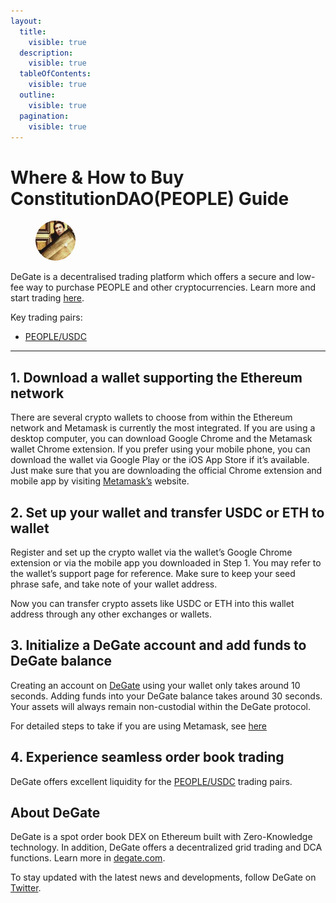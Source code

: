 ```yaml
---
layout:
  title:
    visible: true
  description:
    visible: true
  tableOfContents:
    visible: true
  outline:
    visible: true
  pagination:
    visible: true
---
```


# Where & How to Buy ConstitutionDAO(PEOPLE) Guide

<figure><img src="../.gitbook/assets/people_0x7a58c0be72be218b41c608b7fe7c5bb630736c71.png" alt="PEOPLE" width="64" style="border-radius: 50%;"><figcaption></figcaption></figure>

DeGate is a decentralised trading platform which offers a secure and low-fee way to purchase PEOPLE and other cryptocurrencies. Learn more and start trading [here](https://app.degate.com/trade/USDC/0x7a58c0be72be218b41c608b7fe7c5bb630736c71?utm_source=howtobuy).&#x20;

Key trading pairs:

* [PEOPLE/USDC](https://app.degate.com/trade/USDC/0x7a58c0be72be218b41c608b7fe7c5bb630736c71?utm_source=howtobuy)

***

## 1. Download a wallet supporting the Ethereum network

There are several crypto wallets to choose from within the Ethereum network and Metamask is currently the most integrated. If you are using a desktop computer, you can download Google Chrome and the Metamask wallet Chrome extension. If you prefer using your mobile phone, you can download the wallet via Google Play or the iOS App Store if it’s available. Just make sure that you are downloading the official Chrome extension and mobile app by visiting [Metamask’s](https://metamask.io/) website.

## 2. Set up your wallet and transfer USDC or ETH to wallet

Register and set up the crypto wallet via the wallet’s Google Chrome extension or via the mobile app you downloaded in Step 1. You may refer to the wallet’s support page for reference. Make sure to keep your seed phrase safe, and take note of your wallet address.&#x20;

Now you can transfer crypto assets like USDC or ETH into this wallet address through any other exchanges or wallets.

## 3. Initialize a DeGate account and add funds to DeGate balance

Creating an account on [DeGate](https://app.degate.com/?utm_source=PEOPLE_howtobuy) using your wallet only takes around 10 seconds. Adding funds into your DeGate balance takes around 30 seconds. Your assets will always remain non-custodial within the DeGate protocol.

For detailed steps to take if you are using Metamask, see [here](https://docs.degate.com/v/product_en/main-features/wallet-connectivity/metamask)

## 4. Experience seamless order book trading

DeGate offers excellent liquidity for the [PEOPLE/USDC](https://app.degate.com/trade/USDC/0x7a58c0be72be218b41c608b7fe7c5bb630736c71?utm_source=howtobuy) trading pairs.&#x20;

## About DeGate

DeGate is a spot order book DEX on Ethereum built with Zero-Knowledge technology. In addition, DeGate offers a decentralized grid trading and DCA functions.  Learn more in [degate.com](https://degate.com/?utm_source=PEOPLE_howtobuy).

To stay updated with the latest news and developments, follow DeGate on [Twitter](https://twitter.com/degatedex).
